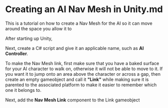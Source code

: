 # Creating an AI Nav Mesh in Unity.md
This is a tutorial on how to create a Nav Mesh for the AI so it can move around the space you allow it to

After starting up Unity, 

Next, create a C# script and give it an applicable name, such as **AI Controller**.

To make the Nav Mesh link, first make sure that you have a baked surface for your AI character to walk on, otherwise it will not be able to move to it. If you want it to jump onto an area above the character or across a gap, then create an empty gameobject and call it **"Link"** while making sure it is parented to the associated platform to make it easier to remember which one it belongs to.

Next, add the **Nav Mesh Link** component to the Link gameobject
